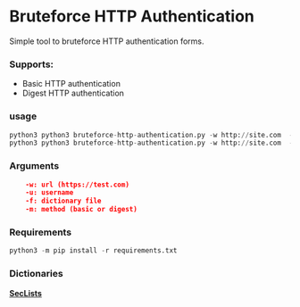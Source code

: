 # Bruteforce HTTP Authentication
Simple tool to bruteforce HTTP authentication forms.

### Supports:

* Basic HTTP authentication
* Digest HTTP authentication

### usage 
```python
python3 python3 bruteforce-http-authentication.py -w http://site.com  -u username -f passwords.txt  -m basic
python3 python3 bruteforce-http-authentication.py -w http://site.com  -u username -f passwords.txt  -m digest
```

### Arguments
```json 
    -w: url (https://test.com)
    -u: username
    -f: dictionary file
    -m: method (basic or digest)
```    
### Requirements
```python
python3 -m pip install -r requirements.txt
```

### Dictionaries
**[SecLists](https://github.com/danielmiessler/SecLists/tree/master/Passwords)**
